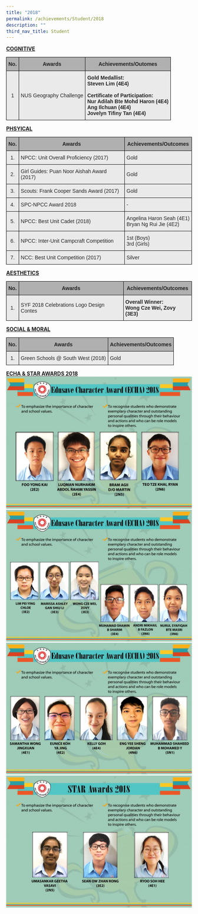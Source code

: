 ```yaml
---
title: "2018"
permalink: /achievements/Student/2018
description: ""
third_nav_title: Student
---
```

<u>**COGNITIVE**</u>
<style type="text/css">
.tg  {border-collapse:collapse;border-spacing:0;}
.tg td{border-color:black;border-style:solid;border-width:1px;font-family:Arial, sans-serif;font-size:14px;
  overflow:hidden;padding:10px 5px;word-break:normal;}
.tg th{border-color:black;border-style:solid;border-width:1px;font-family:Arial, sans-serif;font-size:14px;
  font-weight:normal;overflow:hidden;padding:10px 5px;word-break:normal;}
.tg .tg-dwlh{background-color:#B0B0B0;color:#222;font-weight:bold;text-align:center;vertical-align:middle}
.tg .tg-ku5w{background-color:#EAEAEA;color:#222;text-align:center;vertical-align:middle}
.tg .tg-rj1p{background-color:#EAEAEA;color:#222;font-weight:bold;text-align:left;vertical-align:top}
</style>
<table class="tg">
<thead>
  <tr>
    <th class="tg-dwlh"><span style="color:#222;background-color:#B0B0B0">No.</span></th>
    <th class="tg-dwlh"><span style="color:#222;background-color:#B0B0B0">Awards  </span></th>
    <th class="tg-dwlh"><span style="color:#222;background-color:#B0B0B0">Achievements/Outomes</span><br></th>
  </tr>
</thead>
<tbody>
  <tr>
    <td class="tg-ku5w"><span style="color:#222;background-color:#EAEAEA">1</span></td>
    <td class="tg-ku5w"><span style="color:#222;background-color:#EAEAEA">NUS Geography Challenge</span></td>
    <td class="tg-rj1p">Gold Medallist:<br>Steven Lim (4E4)<br><br>Certificate of Participation:<br>Nur Adilah Bte Mohd Haron (4E4)<br>Ang Ilchuan (4E4)<br>Jovelyn Tifiny Tan (4E4)</td>
  </tr>
</tbody>
</table>

<u>**PHSYICAL**</u>
<style type="text/css">
.tg  {border-collapse:collapse;border-spacing:0;}
.tg td{border-color:black;border-style:solid;border-width:1px;font-family:Arial, sans-serif;font-size:14px;
  overflow:hidden;padding:10px 5px;word-break:normal;}
.tg th{border-color:black;border-style:solid;border-width:1px;font-family:Arial, sans-serif;font-size:14px;
  font-weight:normal;overflow:hidden;padding:10px 5px;word-break:normal;}
.tg .tg-dwlh{background-color:#B0B0B0;color:#222;font-weight:bold;text-align:center;vertical-align:middle}
.tg .tg-ku5w{background-color:#EAEAEA;color:#222;text-align:center;vertical-align:middle}
.tg .tg-bvia{background-color:#EAEAEA;color:#222;text-align:left;vertical-align:middle}
</style>
<table class="tg">
<thead>
  <tr>
    <th class="tg-dwlh"><span style="color:#222;background-color:#B0B0B0">No.</span></th>
    <th class="tg-dwlh"><span style="color:#222;background-color:#B0B0B0">Awards</span></th>
    <th class="tg-dwlh"><span style="color:#222;background-color:#B0B0B0">Achievements/Outcomes</span></th>
  </tr>
</thead>
<tbody>
  <tr>
    <td class="tg-ku5w"><span style="color:#222;background-color:#EAEAEA">1.</span></td>
    <td class="tg-bvia"><span style="color:#222;background-color:#EAEAEA">NPCC: Unit Overall Proficiency (2017)</span></td>
    <td class="tg-bvia"><span style="color:#222;background-color:#EAEAEA">Gold</span></td>
  </tr>
  <tr>
    <td class="tg-ku5w"><span style="color:#222;background-color:#EAEAEA"> 2.</span></td>
    <td class="tg-bvia"><span style="color:#222;background-color:#EAEAEA"> Girl Guides: Puan Noor Aishah Award (2017)</span></td>
    <td class="tg-bvia"><span style="color:#222;background-color:#EAEAEA"> Gold</span></td>
  </tr>
  <tr>
    <td class="tg-ku5w"><span style="color:#222;background-color:#EAEAEA"> 3.</span></td>
    <td class="tg-bvia"><span style="color:#222;background-color:#EAEAEA"> Scouts: Frank Cooper Sands Award (2017)</span></td>
    <td class="tg-bvia"><span style="color:#222;background-color:#EAEAEA"> Gold</span></td>
  </tr>
  <tr>
    <td class="tg-ku5w"><span style="color:#222;background-color:#EAEAEA"> 4.</span></td>
    <td class="tg-bvia"><span style="color:#222;background-color:#EAEAEA"> SPC-NPCC Award 2018</span></td>
    <td class="tg-bvia"><span style="color:#222;background-color:#EAEAEA"> -</span></td>
  </tr>
  <tr>
    <td class="tg-ku5w"><span style="color:#222;background-color:#EAEAEA"> 5.</span></td>
    <td class="tg-bvia"><span style="color:#222;background-color:#EAEAEA"> NPCC: Best Unit Cadet (2018)</span></td>
    <td class="tg-bvia"><span style="color:#222;background-color:#EAEAEA"> Angelina Haron Seah (4E1)</span><br><span style="color:#222;background-color:#EAEAEA">Bryan Ng Rui Jie (4E2)</span></td>
  </tr>
  <tr>
    <td class="tg-ku5w"><span style="color:#222;background-color:#EAEAEA"> 6.</span></td>
    <td class="tg-bvia"><span style="color:#222;background-color:#EAEAEA"> NPCC: Inter-Unit Campcraft Competition</span></td>
    <td class="tg-bvia"><span style="color:#222;background-color:#EAEAEA"> 1st (Boys)</span><br><span style="color:#222;background-color:#EAEAEA">3rd (Girls)</span></td>
  </tr>
  <tr>
    <td class="tg-ku5w"><span style="color:#222;background-color:#EAEAEA"> 7.</span></td>
    <td class="tg-bvia"><span style="color:#222;background-color:#EAEAEA"> NCC: Best Unit Competition (2017)</span></td>
    <td class="tg-bvia"><span style="color:#222;background-color:#EAEAEA"> Silver</span></td>
  </tr>
</tbody>
</table>

<u>**AESTHETICS**</u>
<style type="text/css">
.tg  {border-collapse:collapse;border-spacing:0;}
.tg td{border-color:black;border-style:solid;border-width:1px;font-family:Arial, sans-serif;font-size:14px;
  overflow:hidden;padding:10px 5px;word-break:normal;}
.tg th{border-color:black;border-style:solid;border-width:1px;font-family:Arial, sans-serif;font-size:14px;
  font-weight:normal;overflow:hidden;padding:10px 5px;word-break:normal;}
.tg .tg-dwlh{background-color:#B0B0B0;color:#222;font-weight:bold;text-align:center;vertical-align:middle}
.tg .tg-ku5w{background-color:#EAEAEA;color:#222;text-align:center;vertical-align:middle}
.tg .tg-bvia{background-color:#EAEAEA;color:#222;text-align:left;vertical-align:middle}
.tg .tg-rj1p{background-color:#EAEAEA;color:#222;font-weight:bold;text-align:left;vertical-align:top}
</style>
<table class="tg">
<thead>
  <tr>
    <th class="tg-dwlh"><span style="color:#222;background-color:#B0B0B0">No.</span></th>
    <th class="tg-dwlh"><span style="color:#222;background-color:#B0B0B0">Awards</span></th>
    <th class="tg-dwlh"><span style="color:#222;background-color:#B0B0B0">Achievements/Outcomes</span></th>
  </tr>
</thead>
<tbody>
  <tr>
    <td class="tg-ku5w"><span style="color:#222;background-color:#EAEAEA">1.</span></td>
    <td class="tg-bvia"><span style="color:#222;background-color:#EAEAEA">SYF 2018 Celebrations Logo Design Contes</span></td>
    <td class="tg-rj1p">Overall Winner:<br>Wong Cze Wei, Zovy (3E3)</td>
  </tr>
</tbody>
</table>

<u>**SOCIAL & MORAL**</u>
<style type="text/css">
.tg  {border-collapse:collapse;border-spacing:0;}
.tg td{border-color:black;border-style:solid;border-width:1px;font-family:Arial, sans-serif;font-size:14px;
  overflow:hidden;padding:10px 5px;word-break:normal;}
.tg th{border-color:black;border-style:solid;border-width:1px;font-family:Arial, sans-serif;font-size:14px;
  font-weight:normal;overflow:hidden;padding:10px 5px;word-break:normal;}
.tg .tg-y7qa{background-color:#EAEAEA;color:#222;text-align:left;vertical-align:top}
.tg .tg-dwlh{background-color:#B0B0B0;color:#222;font-weight:bold;text-align:center;vertical-align:middle}
.tg .tg-ku5w{background-color:#EAEAEA;color:#222;text-align:center;vertical-align:middle}
.tg .tg-bvia{background-color:#EAEAEA;color:#222;text-align:left;vertical-align:middle}
</style>
<table class="tg">
<thead>
  <tr>
    <th class="tg-dwlh"><span style="color:#222;background-color:#B0B0B0">No.</span></th>
    <th class="tg-dwlh"><span style="color:#222;background-color:#B0B0B0">Awards</span></th>
    <th class="tg-dwlh"><span style="color:#222;background-color:#B0B0B0">Achievements/Outcomes</span></th>
  </tr>
</thead>
<tbody>
  <tr>
    <td class="tg-ku5w"><span style="color:#222;background-color:#EAEAEA">1.</span></td>
    <td class="tg-bvia"><span style="color:#222;background-color:#EAEAEA">Green Schools @ South West (2018)</span></td>
    <td class="tg-y7qa">Gold</td>
  </tr>
</tbody>
</table>

<u>**ECHA & STAR AWARDS 2018**</u>
![](/images/ECH%202018%201.jpg)
![](/images/ECH%202018%202.jpg)
![](/images/ECH%202018%203.jpg)
![](/images/ECH%202018%204.jpg)